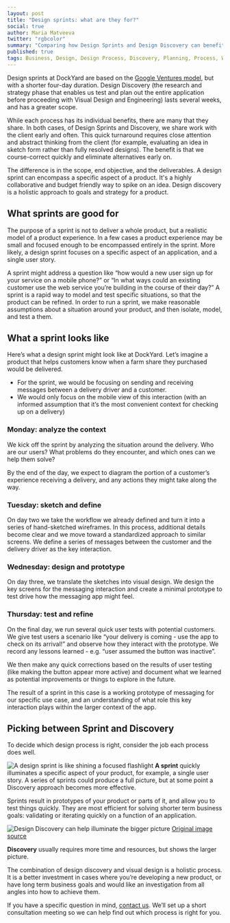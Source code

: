 ```yaml
---
layout: post
title: "Design sprints: what are they for?"
social: true
author: Maria Matveeva
twitter: "rgbcolor"
summary: "Comparing how Design Sprints and Design Discovery can benefit your business"
published: true
tags: Business, Design, Design Process, Discovery, Planning, Process, Workflow
---
```


Design sprints at DockYard are based on the [Google Ventures model](http://www.gv.com/sprint/), but with a shorter four-day duration. Design Discovery (the research and strategy phase that enables us test and plan out the entire application before proceeding with Visual Design and Engineering) lasts several weeks, and has a greater scope.

While each process has its individual benefits, there are many that they share. In both cases, of Design Sprints and Discovery, we share work with the client early and often. This quick turnaround requires close attention and abstract thinking from the client (for example, evaluating an idea in sketch form rather than fully resolved designs). The benefit is that we course-correct quickly and eliminate alternatives early on.

The difference is in the scope, end objective, and the deliverables. A design sprint can encompass a specific aspect of a product. It's a highly collaborative and budget friendly way to spike on an idea. Design discovery is a holistic approach to goals and strategy for a product.


## What sprints are good for
The purpose of a sprint is not to deliver a whole product, but a realistic model of a product experience. In a few cases a product experience may be small and focused enough to be encompassed entirely in the sprint. More likely, a design sprint focuses on a specific aspect of an application, and a single user story. 

A sprint might address a question like “how would a new user sign up for your service on a mobile phone?” or “In what ways could an existing customer use the web service you’re building in the course of their day?” A sprint is a rapid way to model and test specific situations, so that the product can be refined. In order to run a sprint, we make reasonable assumptions about a situation around your product, and then isolate, model, and test a them.

## What a sprint looks like

Here’s what a design sprint might look like at DockYard. Let’s imagine a product that helps customers know when a farm share they purchased would be delivered. 

- For the sprint, we would be focusing on sending and receiving messages between a delivery driver and a customer.
- We would only focus on the mobile view of this interaction (with an informed assumption that it’s the most convenient context for checking up on a delivery)


### Monday: analyze the context
We kick off the sprint by analyzing the situation around the delivery. Who are our users? What problems do they encounter, and which ones can we help them solve? 

By the end of the day, we expect to diagram the portion of a customer’s experience receiving a delivery, and any actions they might take along the way.

### Tuesday: sketch and define
On day two we take the workflow we already defined and turn it into a series of hand-sketched wireframes. In this process, additional details become clear and we move toward a standardized approach to similar screens. We define a series of messages between the customer and the delivery driver as the key interaction.

### Wednesday: design and prototype
On day three, we translate the sketches into visual design. We design the key screens for the messaging interaction and create a minimal prototype to test drive how the messaging app might feel.

### Thursday: test and refine
On the final day, we run several quick user tests with potential customers. We give test users a scenario like “your delivery is coming - use the app to check on its arrival!” and observe how they interact with the prototype. We record any lessons learned - e.g. “user assumed the button was inactive”.

We then make any quick corrections based on the results of user testing (like making the button appear more active) and document what we learned as potential improvements or things to explore in the future. 

The result of a sprint in this case is a working prototype of messaging for our specific use case, and an understanding of what role this key interaction plays within the larger context of the app.



## Picking between Sprint and Discovery 

To decide which design process is right, consider the job each process does well. 

![A design sprint is like shining a focused flashlight](https://i.imgur.com/weKPZFU.jpg)
**A sprint** quickly illuminates a specific aspect of your product, for example, a single user story. A series of sprints could produce a full picture, but at some point a Discovery approach becomes more effective.

Sprints result in prototypes of your product or parts of it, and allow you to test things quickly. They are most efficient for solving shorter term business goals:  validating or iterating quickly on  a function of an application.

![Design Discovery can help illuminate the bigger picture](https://i.imgur.com/qoYW3wC.jpg)
[Original image source](https://en.wikipedia.org/wiki/Cave)

**Discovery** usually requires more time and resources, but shows the larger picture.

The combination of design discovery and visual design is a holistic process. It is a better investment in cases where you’re developing a new product, or have long term business goals and would like an investigation from all angles into how to achieve them.

If you have a specific question in mind, [contact us](https://dockyard.com/contact/hire-us). We’ll set up a short consultation meeting so we can help find out which process is right for you.



